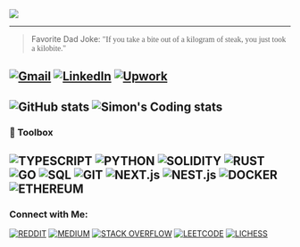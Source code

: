 <img align="center" src="https://github.com/Salvien-code/Heavy/blob/main/Lightweight.gif" />

----
> Favorite Dad Joke: <span style="font-family:Papyrus">"If you take a bite out of a kilogram of steak, you just took a kilobite."</span>

[![Gmail](https://img.shields.io/badge/Gmail-EA4335?style=for-the-badge&logo=gmail&logoColor=FFFFFF)](mailto:salviensky@gmail.com) 
[![LinkedIn](https://img.shields.io/badge/linkedin-0A66C2?style=for-the-badge&logo=linkedin&logoColor=FFFFFF)](https://linkedin.com/in/ximon/) 
[![Upwork](https://img.shields.io/badge/upwork-44CE29?style=for-the-badge&logo=upwork&logoColor=FFFFFF)](https://www.upwork.com/freelancers/~01a978578ae872ab32) 
----

![GitHub stats](https://github-readme-stats.vercel.app/api?username=salvien-code&count_private=true&show_icons=true&theme=github_dark&card_width=400&hide_title=true)
![Simon's Coding stats](https://github-readme-stats.vercel.app/api/wakatime?username=ximon&langs_count=5&theme=github_dark&hide_title=true)
----

### 🧰 Toolbox
![TYPESCRIPT](https://img.shields.io/badge/Language-Typescript-D3D3D3?style=plastic&logo=typescript&logoColor=3178C6)
![PYTHON](https://img.shields.io/badge/Language-Python-D3D3D3?style=plastic&logo=python&logoColor=3776AB)
![SOLIDITY](https://img.shields.io/badge/Language-Solidity-D3D3D3?style=plastic&logo=solidity&logoColor=363636)
![RUST](https://img.shields.io/badge/Language-Rust-D3D3D3?style=plastic&logo=rust&logoColor=000000)
![GO](https://img.shields.io/badge/Language-Go-D3D3D3?style=plastic&logo=go&logoColor=00ADD8)
![SQL](https://img.shields.io/badge/Language-SQL-D3D3D3?style=plastic&logo=mysql&logoColor=4479A1)
![GIT](https://img.shields.io/badge/Tool-Git-D3D3D3?style=plastic&logo=git&logoColor=F05032)
![NEXT.js](https://img.shields.io/badge/Tool-Next.js-D3D3D3?style=plastic&logo=next.js&logoColor=000000)
![NEST.js](https://img.shields.io/badge/Tool-Nest.js-D3D3D3?style=plastic&logo=nestJs&logoColor=E0234E)
![DOCKER](https://img.shields.io/badge/Tool-Docker-D3D3D3?style=plastic&logo=docker&logoColor=2496ED)
![ETHEREUM](https://img.shields.io/badge/Tech-Ethereum-D3D3D3?style=plastic&logo=ethereum&logoColor=3C3C3D)
----

### Connect with Me:
[![REDDIT](https://img.shields.io/badge/-Reddit-FF4500?style=social&logo=reddit)](https://www.reddit.com/user/simon_ximon/)
[![MEDIUM](https://img.shields.io/badge/-Medium-orange?style=social&logo=medium)](https://simon-ximon.medium.com/)
[![STACK OVERFLOW](https://img.shields.io/badge/-Stack%20Overflow-orange?style=social&logo=stackoverflow)](https://stackoverflow.com/users/19064733)
[![LEETCODE](https://img.shields.io/badge/-LeetCode-orange?style=social&logo=leetcode)](https://www.leetcode.com/salvien-code)
[![LICHESS](https://img.shields.io/badge/-Lichess-orange?style=social&logo=lichess)](https://lichess.org/@/Simon_ximon)
